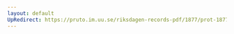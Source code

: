 ```yaml
---
layout: default
UpRedirect: https://pruto.im.uu.se/riksdagen-records-pdf/1877/prot-1877--ak--043/prot-1877--ak--043_012.pdf
---
```

